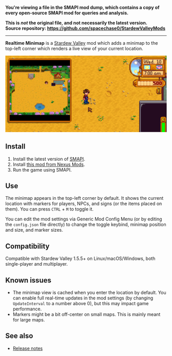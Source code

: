 **You're viewing a file in the SMAPI mod dump, which contains a copy of every open-source SMAPI mod
for queries and analysis.**

**This is _not_ the original file, and not necessarily the latest version.**  
**Source repository: https://github.com/spacechase0/StardewValleyMods**

----

**Realtime Minimap** is a [Stardew Valley](http://stardewvalley.net/) mod which adds a minimap to
the top-left corner which renders a live view of your current location.

![](screenshot.png)

## Install
1. Install the latest version of [SMAPI](https://smapi.io).
2. Install [this mod from Nexus Mods](http://www.nexusmods.com/stardewvalley/mods/9386).
3. Run the game using SMAPI.

## Use
The minimap appears in the top-left corner by default. It shows the current location with markers
for players, NPCs, and signs (or the items placed on them). You can press `CTRL` + `M` to toggle it.

You can edit the mod settings via Generic Mod Config Menu (or by editing the `config.json` file
directly) to change the toggle keybind, minimap position and size, and marker sizes.

## Compatibility
Compatible with Stardew Valley 1.5.5+ on Linux/macOS/Windows, both single-player and multiplayer.

## Known issues
* The minimap view is cached when you enter the location by default. You can enable full real-time
  updates in the mod settings (by changing `UpdateInterval` to a number above 0), but this may
  impact game performance.
* Markers might be a bit off-center on small maps. This is mainly meant for large maps.

## See also
* [Release notes](release-notes.md)
